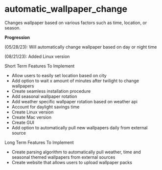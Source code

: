 # automatic_wallpaper_change
Changes wallpaper based on various factors such as time, location, or season. 

**Progression**

(05/28/23): Will automatically change wallpaper based on day or night time

(08/21/23): Added Linux version 

Short Term Features To Implement 
- Allow users to easily set location based on city
- Add option to wait x amount of minutes after twilight to change wallpapers 
- Create seamless installation procedure 
- Add seasonal wallpaper rotation 
- Add weather specific wallpaper rotation based on weather api 
- Account for daylight savings time 
- Create Linux version
- Create Mac version 
- Create GUI 
- Add option to automatically pull new wallpapers daily from external source 

Long Term Features To Implement 
- Create parsing algorithm to automatically pull weather, time and seasonal themed wallpapers from external sources 
- Create website that allows users to upload wallpaper packs

